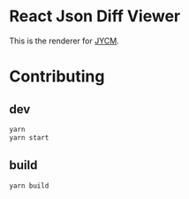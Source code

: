 # React Json Diff Viewer

This is the renderer for [JYCM](https://github.com/eggachecat/jycm).

# Contributing
## dev
```bash
yarn
yarn start
```

## build
```bash
yarn build
```
